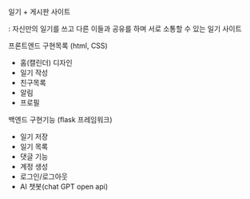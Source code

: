 일기 + 게시판 사이트

: 자신만의 일기를 쓰고 다른 이들과 공유를 하며 서로 소통할 수 있는 일기 사이트


프론트엔드
구현목록 (html, CSS)
-	홈(캘린더) 디자인
-	일기 작성
-	친구목록
-	알림
-	프로필

백엔드
구현기능 (flask 프레임워크)
-	일기 저장 
-	일기 목록 
-	댓글 기능
-	계정 생성
-	로그인/로그아웃
-	AI 챗봇(chat GPT open api)

